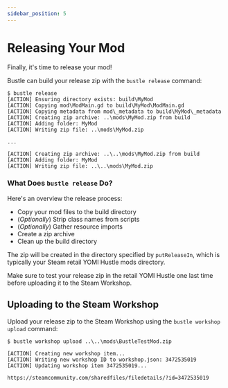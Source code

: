 ```yaml
---
sidebar_position: 5
---
```


# Releasing Your Mod

Finally, it's time to release your mod!

Bustle can build your release zip with the `bustle release` command:

```
$ bustle release
[ACTION] Ensuring directory exists: build\MyMod
[ACTION] Copying mod\ModMain.gd to build\MyMod\ModMain.gd
[ACTION] Copying metadata from mod\_metadata to build\MyMod\_metadata
[ACTION] Creating zip archive: ..\mods\MyMod.zip from build
[ACTION] Adding folder: MyMod
[ACTION] Writing zip file: ..\mods\MyMod.zip

...

[ACTION] Creating zip archive: ..\..\mods\MyMod.zip from build
[ACTION] Adding folder: MyMod
[ACTION] Writing zip file: ..\..\mods\MyMod.zip
```

### What Does `bustle release` Do?

Here's an overview the release process:

- Copy your mod files to the build directory
- (*Optionally*) Strip class names from scripts
- (*Optionally*) Gather resource imports
- Create a zip archive
- Clean up the build directory

The zip will be created in the directory specified by `putReleaseIn`, which is typically your Steam retail YOMI Hustle mods directory.

Make sure to test your release zip in the retail YOMI Hustle one last time before uploading it to the Steam Workshop.

## Uploading to the Steam Workshop

Upload your release zip to the Steam Workshop using the `bustle workshop upload` command:

```
$ bustle workshop upload ..\..\mods\BustleTestMod.zip

[ACTION] Creating new workshop item...
[ACTION] Writing new workshop ID to workshop.json: 3472535019
[ACTION] Updating workshop item 3472535019...

https://steamcommunity.com/sharedfiles/filedetails/?id=3472535019
```


